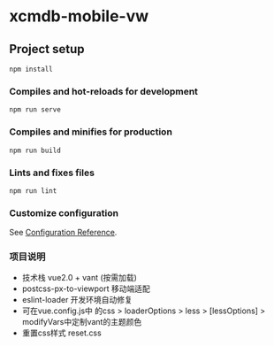 # xcmdb-mobile-vw

## Project setup
```
npm install
```

### Compiles and hot-reloads for development
```
npm run serve
```

### Compiles and minifies for production
```
npm run build
```

### Lints and fixes files
```
npm run lint
```

### Customize configuration
See [Configuration Reference](https://cli.vuejs.org/config/).

### 项目说明
- 技术栈 vue2.0 + vant (按需加载)
- postcss-px-to-viewport 移动端适配
- eslint-loader 开发环境自动修复
- 可在vue.config.js中 的css > loaderOptions > less > [lessOptions] > modifyVars中定制vant的主题颜色
- 重置css样式 reset.css
